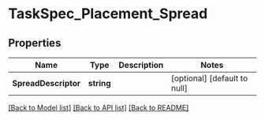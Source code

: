 # TaskSpec_Placement_Spread

## Properties
Name | Type | Description | Notes
------------ | ------------- | ------------- | -------------
**SpreadDescriptor** | **string** |  | [optional] [default to null]

[[Back to Model list]](../README.md#documentation-for-models) [[Back to API list]](../README.md#documentation-for-api-endpoints) [[Back to README]](../README.md)


